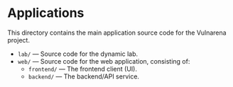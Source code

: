 # Applications

This directory contains the main application source code for the Vulnarena project.

- `lab/` — Source code for the dynamic lab.
- `web/` — Source code for the web application, consisting of:
  - `frontend/` — The frontend client (UI).
  - `backend/` — The backend/API service.

